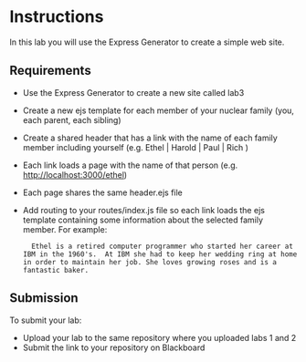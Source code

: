 # Instructions

In this lab you will use the Express Generator to create a simple web site.

## Requirements

- Use the Express Generator to create a new site called lab3
- Create a new ejs template for each member of your nuclear family (you, each parent, each sibling)
- Create a shared header that has a link with the name of each family member including yourself (e.g. Ethel | Harold | Paul | Rich )
- Each link loads a page with the name of that person (e.g. <http://localhost:3000/ethel>) 
- Each page shares the same header.ejs file
- Add routing to your routes/index.js file so each link loads the ejs template containing some information about the selected family member.  For example:

        Ethel is a retired computer programmer who started her career at IBM in the 1960's.  At IBM she had to keep her wedding ring at home in order to maintain her job. She loves growing roses and is a fantastic baker.

## Submission

To submit your lab:

- Upload your lab to the same repository where you uploaded labs 1 and 2
- Submit the link to your repository on Blackboard
